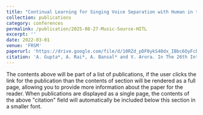 ```yaml
---
title: "Continual Learning for Singing Voice Separation with Human in the Loop Adaptation"
collection: publications
category: conferences
permalink: /publication/2025-08-27-Music-Source-HITL
excerpt: ''
date: 2022-03-01
venue: 'FRSM'
paperurl: 'https://drive.google.com/file/d/10RZd_pDF0ykS40dx_IBbc6OyFcbmRLaU/view?usp=sharing'
citation: 'A. Gupta*, A. Rai*, A. Bansal* and V. Arora. In The 26th International Symposium on Frontiers of Research in Speech and Music (FRSM), 2021.'
---
```


The contents above will be part of a list of publications, if the user clicks the link for the publication than the contents of section will be rendered as a full page, allowing you to provide more information about the paper for the reader. When publications are displayed as a single page, the contents of the above "citation" field will automatically be included below this section in a smaller font.
